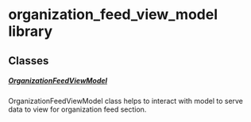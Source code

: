 



# organization_feed_view_model library











## Classes

##### [OrganizationFeedViewModel](../view_model_after_auth_view_models_feed_view_models_organization_feed_view_model/OrganizationFeedViewModel-class.md)



OrganizationFeedViewModel class helps to interact with model to serve data to view for organization feed section.
















